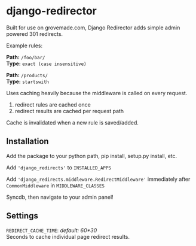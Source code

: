 django-redirector
=================
Built for use on grovemade.com, Django Redirector adds simple admin powered 301 redirects.


Example rules:  

**Path:** `/foo/bar/`  
**Type:** `exact (case insensitive)`  

**Path:** `/products/`  
**Type:** `startswith`  

Uses caching heavily because the middleware is called on every request.

1. redirect rules are cached once
2. redirect results are cached per request path

Cache is invalidated when a new rule is saved/added.


Installation
------------
Add the package to your python path, pip install, setup.py install, etc. 

Add `'django_redirects'` to `INSTALLED_APPS`

Add `'django_redirects.middleware.RedirectMiddleware'` immediately after `CommonMiddleware` in `MIDDLEWARE_CLASSES`

Syncdb, then navigate to your admin panel!


Settings
--------
``REDIRECT_CACHE_TIME``: _default: 60*30_  
Seconds to cache individual page redirect results. 

